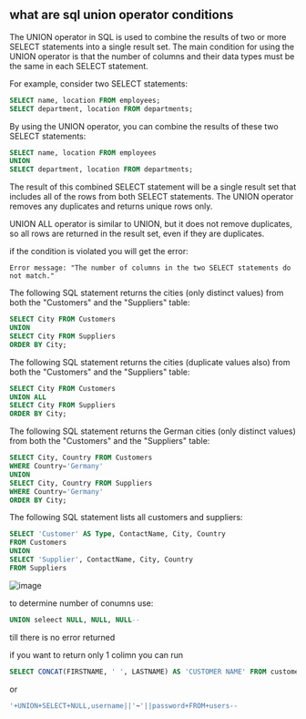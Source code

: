 ## what are sql union operator conditions 
The UNION operator in SQL is used to combine the results of two or more SELECT statements into a single result set. The main condition for using the UNION operator is that the number of columns and their data types must be the same in each SELECT statement.

For example, consider two SELECT statements:
```sql
SELECT name, location FROM employees;
SELECT department, location FROM departments;
```
By using the UNION operator, you can combine the results of these two SELECT statements:
```sql
SELECT name, location FROM employees
UNION
SELECT department, location FROM departments;
```
The result of this combined SELECT statement will be a single result set that includes all of the rows from both SELECT statements. The UNION operator removes any duplicates and returns unique rows only.

UNION ALL operator is similar to UNION, but it does not remove duplicates, so all rows are returned in the result set, even if they are duplicates.

if the condition is violated you will get the error:
```error
Error message: "The number of columns in the two SELECT statements do not match."
```
The following SQL statement returns the cities (only distinct values) from both the "Customers" and the "Suppliers" table:

```sql
SELECT City FROM Customers
UNION
SELECT City FROM Suppliers
ORDER BY City;
```
The following SQL statement returns the cities (duplicate values also) from both the "Customers" and the "Suppliers" table:

```sql
SELECT City FROM Customers
UNION ALL
SELECT City FROM Suppliers
ORDER BY City;
```

The following SQL statement returns the German cities (only distinct values) from both the "Customers" and the "Suppliers" table:

```sql
SELECT City, Country FROM Customers
WHERE Country='Germany'
UNION
SELECT City, Country FROM Suppliers
WHERE Country='Germany'
ORDER BY City;
```
The following SQL statement lists all customers and suppliers:
```sql
SELECT 'Customer' AS Type, ContactName, City, Country
FROM Customers
UNION
SELECT 'Supplier', ContactName, City, Country
FROM Suppliers
```
![image](https://user-images.githubusercontent.com/72671239/215508514-656bec3a-7950-496f-82a4-3c94e90bb5e5.png)

to determine number of conumns use:
```sql
UNION seleect NULL, NULL, NULL--
```
till there is no error returned

if you want to return only 1 colimn you can run
```sql
SELECT CONCAT(FIRSTNAME, ' ', LASTNAME) AS 'CUSTOMER NAME' FROM customer;
```
or
```sql
'+UNION+SELECT+NULL,username||'~'||password+FROM+users--
```
